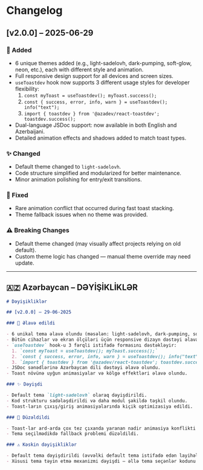 # Changelog

## [v2.0.0] – 2025-06-29

### 🚀 Added

- 6 unique themes added (e.g., light-sadelovh, dark-pumping, soft-glow, neon, etc.), each with different style and animation.
- Full responsive design support for all devices and screen sizes.
- `useToastdev` hook now supports 3 different usage styles for developer flexibility:
  1. `const myToast = useToastdev(); myToast.success();`
  2. `const { success, error, info, warn } = useToastdev(); info("text");`
  3. `import { toastdev } from '@azadev/react-toastdev'; toastdev.success();`
- Dual-language JSDoc support: now available in both English and Azerbaijani.
- Detailed animation effects and shadows added to match toast types.

### ✨ Changed

- Default theme changed to `light-sadelovh`.
- Code structure simplified and modularized for better maintenance.
- Minor animation polishing for entry/exit transitions.

### 🐞 Fixed

- Rare animation conflict that occurred during fast toast stacking.
- Theme fallback issues when no theme was provided.

### ⚠️ Breaking Changes

- Default theme changed (may visually affect projects relying on old default).
- Custom theme logic has changed — manual theme override may need update.

---

## 🇦🇿 Azərbaycan – DƏYİŞİKLİKLƏR

```markdown
# Dəyişikliklər

## [v2.0.0] – 29-06-2025

### 🚀 Əlavə edildi

- 6 unikal tema əlavə olundu (məsələn: light-sadelovh, dark-pumping, soft-glow, neon və s.) – hər biri fərqli stil və animasiya ilə.
- Bütün cihazlar və ekran ölçüləri üçün responsive dizayn dəstəyi əlavə olundu.
- `useToastdev` hook-u 3 fərqli istifadə formasını dəstəkləyir:
  1. `const myToast = useToastdev(); myToast.success();`
  2. `const { success, error, info, warn } = useToastdev(); info("text");`
  3. `import { toastdev } from '@azadev/react-toastdev'; toastdev.success();`
- JSDoc sənədlərinə Azərbaycan dili dəstəyi əlavə olundu.
- Toast növünə uyğun animasiyalar və kölgə effektləri əlavə olundu.

### ✨ Dəyişdi

- Default tema `light-sadelovh` olaraq dəyişdirildi.
- Kod strukturu sadələşdirildi və daha modul şəkildə təşkil olundu.
- Toast-ların çıxış/giriş animasiyalarında kiçik optimizasiya edildi.

### 🐞 Düzəldildi

- Toast-lar ard-arda çox tez çıxanda yaranan nadir animasiya konflikti aradan qaldırıldı.
- Tema seçilmədikdə fallback problemi düzəldildi.

### ⚠️ Kəskin dəyişikliklər

- Default tema dəyişdirildi (əvvəlki default tema istifadə edən layihələrdə vizual fərqlilik yarana bilər).
- Xüsusi tema təyin etmə mexanizmi dəyişdi – əllə tema seçənlər kodunu yeniləməlidir.
```
